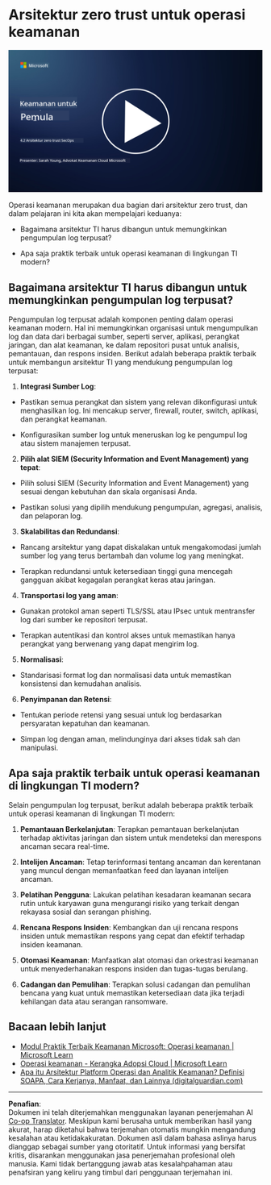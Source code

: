 <!--
CO_OP_TRANSLATOR_METADATA:
{
  "original_hash": "45bbdc114e70936816b0b3e7c40189cf",
  "translation_date": "2025-09-03T21:21:05+00:00",
  "source_file": "4.2 SecOps zero trust architecture.md",
  "language_code": "id"
}
-->
# Arsitektur zero trust untuk operasi keamanan

[![Tonton video](../../translated_images/4-2_placeholder.20e2345a0848364aaf73ddda28f676a3d9980843c51a0050774b268037db079d.id.png)](https://learn-video.azurefd.net/vod/player?id=8a2c36d9-8117-4576-ad5b-787667d13603)

Operasi keamanan merupakan dua bagian dari arsitektur zero trust, dan dalam pelajaran ini kita akan mempelajari keduanya:

- Bagaimana arsitektur TI harus dibangun untuk memungkinkan pengumpulan log terpusat?

- Apa saja praktik terbaik untuk operasi keamanan di lingkungan TI modern?

## Bagaimana arsitektur TI harus dibangun untuk memungkinkan pengumpulan log terpusat?

Pengumpulan log terpusat adalah komponen penting dalam operasi keamanan modern. Hal ini memungkinkan organisasi untuk mengumpulkan log dan data dari berbagai sumber, seperti server, aplikasi, perangkat jaringan, dan alat keamanan, ke dalam repositori pusat untuk analisis, pemantauan, dan respons insiden. Berikut adalah beberapa praktik terbaik untuk membangun arsitektur TI yang mendukung pengumpulan log terpusat:

1. **Integrasi Sumber Log**:

- Pastikan semua perangkat dan sistem yang relevan dikonfigurasi untuk menghasilkan log. Ini mencakup server, firewall, router, switch, aplikasi, dan perangkat keamanan.

- Konfigurasikan sumber log untuk meneruskan log ke pengumpul log atau sistem manajemen terpusat.

2. **Pilih alat SIEM (Security Information and Event Management) yang tepat**:

- Pilih solusi SIEM (Security Information and Event Management) yang sesuai dengan kebutuhan dan skala organisasi Anda.

- Pastikan solusi yang dipilih mendukung pengumpulan, agregasi, analisis, dan pelaporan log.

3. **Skalabilitas dan Redundansi**:

- Rancang arsitektur yang dapat diskalakan untuk mengakomodasi jumlah sumber log yang terus bertambah dan volume log yang meningkat.

- Terapkan redundansi untuk ketersediaan tinggi guna mencegah gangguan akibat kegagalan perangkat keras atau jaringan.

4. **Transportasi log yang aman**:

- Gunakan protokol aman seperti TLS/SSL atau IPsec untuk mentransfer log dari sumber ke repositori terpusat.

- Terapkan autentikasi dan kontrol akses untuk memastikan hanya perangkat yang berwenang yang dapat mengirim log.

5. **Normalisasi**:

- Standarisasi format log dan normalisasi data untuk memastikan konsistensi dan kemudahan analisis.

6. **Penyimpanan dan Retensi**:

- Tentukan periode retensi yang sesuai untuk log berdasarkan persyaratan kepatuhan dan keamanan.

- Simpan log dengan aman, melindunginya dari akses tidak sah dan manipulasi.

## Apa saja praktik terbaik untuk operasi keamanan di lingkungan TI modern?

Selain pengumpulan log terpusat, berikut adalah beberapa praktik terbaik untuk operasi keamanan di lingkungan TI modern:

1. **Pemantauan Berkelanjutan**: Terapkan pemantauan berkelanjutan terhadap aktivitas jaringan dan sistem untuk mendeteksi dan merespons ancaman secara real-time.

2. **Intelijen Ancaman**: Tetap terinformasi tentang ancaman dan kerentanan yang muncul dengan memanfaatkan feed dan layanan intelijen ancaman.

3. **Pelatihan Pengguna**: Lakukan pelatihan kesadaran keamanan secara rutin untuk karyawan guna mengurangi risiko yang terkait dengan rekayasa sosial dan serangan phishing.

4. **Rencana Respons Insiden**: Kembangkan dan uji rencana respons insiden untuk memastikan respons yang cepat dan efektif terhadap insiden keamanan.

5. **Otomasi Keamanan**: Manfaatkan alat otomasi dan orkestrasi keamanan untuk menyederhanakan respons insiden dan tugas-tugas berulang.

6. **Cadangan dan Pemulihan**: Terapkan solusi cadangan dan pemulihan bencana yang kuat untuk memastikan ketersediaan data jika terjadi kehilangan data atau serangan ransomware.

## Bacaan lebih lanjut

- [Modul Praktik Terbaik Keamanan Microsoft: Operasi keamanan | Microsoft Learn](https://learn.microsoft.com/security/operations/security-operations-videos-and-decks?WT.mc_id=academic-96948-sayoung)
- [Operasi keamanan - Kerangka Adopsi Cloud | Microsoft Learn](https://learn.microsoft.com/azure/cloud-adoption-framework/secure/security-operations?WT.mc_id=academic-96948-sayoung)
- [Apa itu Arsitektur Platform Operasi dan Analitik Keamanan? Definisi SOAPA, Cara Kerjanya, Manfaat, dan Lainnya (digitalguardian.com)](https://www.digitalguardian.com/blog/what-security-operations-and-analytics-platform-architecture-definition-soapa-how-it-works#:~:text=All%20in%20all%2C%20security%20operations%20and%20analytics%20platform,become%20more%20efficient%20and%20operative%20with%20your%20security.)

---

**Penafian**:  
Dokumen ini telah diterjemahkan menggunakan layanan penerjemahan AI [Co-op Translator](https://github.com/Azure/co-op-translator). Meskipun kami berusaha untuk memberikan hasil yang akurat, harap diketahui bahwa terjemahan otomatis mungkin mengandung kesalahan atau ketidakakuratan. Dokumen asli dalam bahasa aslinya harus dianggap sebagai sumber yang otoritatif. Untuk informasi yang bersifat kritis, disarankan menggunakan jasa penerjemahan profesional oleh manusia. Kami tidak bertanggung jawab atas kesalahpahaman atau penafsiran yang keliru yang timbul dari penggunaan terjemahan ini.